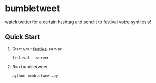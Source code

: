 bumbletweet
===========

watch twitter for a certain hashtag and send it to festival voice synthesis!

Quick Start
-----------

1. Start your [festival](http://www.cstr.ed.ac.uk/projects/festival/) server

    `festival --server`

2. Run bumbletweet

    `python bumbletweet.py`
